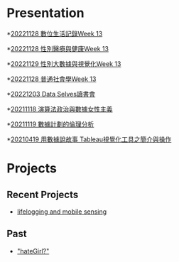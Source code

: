 # Presentation
*[20221128 數位生活記錄Week 13](https://docs.google.com/presentation/d/e/2PACX-1vS5pgNFvIWyr6KOUd5tOjNDvmiYg2GEul-HHDUQwxOdOFoytfsj_WABrySZ41mkdolNj_Ouz7lLnPbk/pub?start=false&loop=false&delayms=3000)

*[20221128 性別醫療與健康Week 13]()

*[20221129 性別大數據與視覺化Week 13]()

*[20221128 普通社會學Week 13]()

*[20221203 Data Selves讀書會]()

*[20211118 演算法政治與數據女性主義]()

*[20211119 數據計劃的倫理分析]()

*[20210419 用數據說故事 Tableau視覺化工具之簡介與操作]()


# Projects

## Recent Projects
* [lifelogging and mobile sensing]()

## Past
* ["hateGirl?"]()

